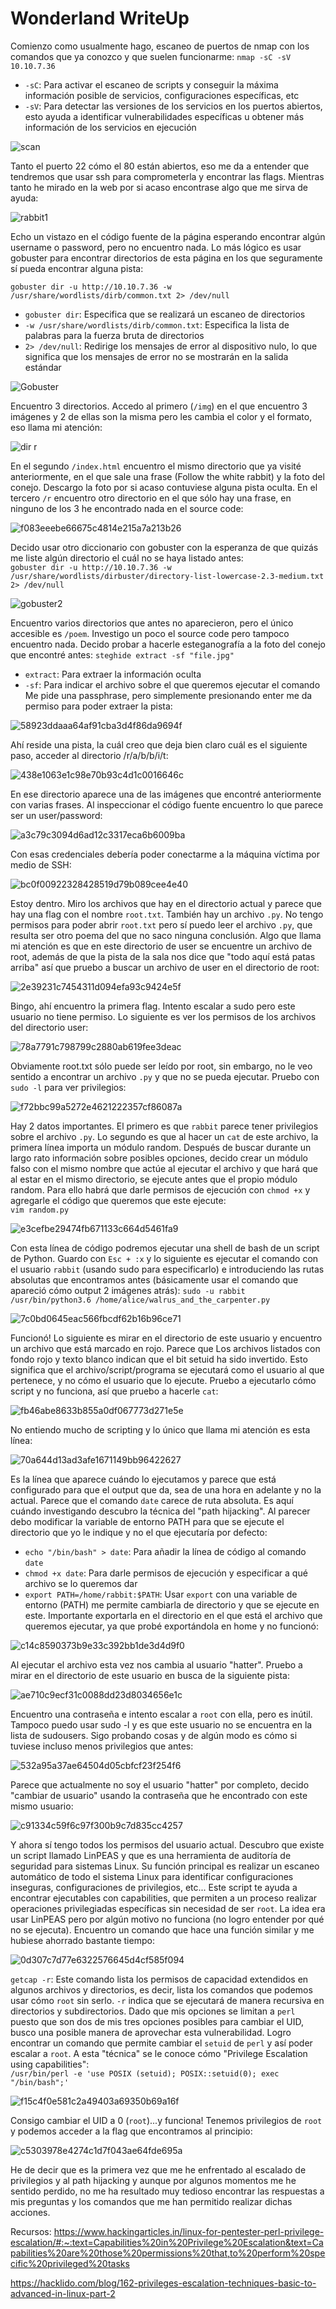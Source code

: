 # Wonderland WriteUp

Comienzo como usualmente hago, escaneo de puertos de nmap con los comandos que ya conozco y que suelen funcionarme:
`nmap -sC -sV 10.10.7.36`
- `-sC`: Para activar el escaneo de scripts y conseguir la máxima información posible de servicios, configuraciones específicas, etc
- `-sV`: Para detectar las versiones de los servicios en los puertos abiertos, esto ayuda a identificar vulnerabilidades específicas u obtener más información de los servicios en ejecución

![scan](https://github.com/Theeraz/theraz.github.io/assets/90190970/99c1cf9e-7c0f-4ee8-abbf-5f46c878c256)

 Tanto el puerto 22 cómo el 80 están abiertos, eso me da a entender que tendremos que usar ssh para comprometerla y encontrar las flags. Mientras tanto he mirado en la web por si acaso encontrase algo que me sirva de ayuda:  

 ![rabbit1](https://github.com/Theeraz/theraz.github.io/assets/90190970/a49f3583-d936-4f6a-9226-56c10537cc02)

Echo un vistazo en el código fuente de la página esperando encontrar algún username o password, pero no encuentro nada. Lo más lógico es usar gobuster para encontrar directorios de esta página en los que seguramente sí pueda encontrar alguna pista:  

 `gobuster dir -u http://10.10.7.36 -w /usr/share/wordlists/dirb/common.txt 2> /dev/null`
 - `gobuster dir`: Especifica que se realizará un escaneo de directorios
 - `-w /usr/share/wordlists/dirb/common.txt`: Especifica la lista de palabras para la fuerza bruta de directorios
 - `2> /dev/null`: Redirige los mensajes de error al dispositivo nulo, lo que significa que los mensajes de error no se mostrarán en la salida estándar

![Gobuster](https://github.com/Theeraz/theraz.github.io/assets/90190970/12515126-cb44-4a60-8f37-2f4582c7d916)  

 Encuentro 3 directorios. Accedo al primero (`/img`) en el que encuentro 3 imágenes y 2 de ellas son la misma pero les cambia el color y el formato, eso llama mi atención:  

 ![dir r](https://github.com/Theeraz/theraz.github.io/assets/90190970/4e9cb0be-00bf-4179-8c21-9374c60302f5)  

En el segundo `/index.html` encuentro el mismo directorio que ya visité anteriormente, en el que sale una frase (Follow the white rabbit) y la foto del conejo. Descargo la foto por si acaso contuviese alguna pista oculta.
En el tercero `/r` encuentro otro directorio en el que sólo hay una frase, en ninguno de los 3 he encontrado nada en el source code:  

![f083eeebe66675c4814e215a7a213b26](https://github.com/Theeraz/theraz.github.io/assets/90190970/73d59fac-aa8b-4b5c-af71-4677913b9d77)  

Decido usar otro diccionario con gobuster con la esperanza de que quizás me liste algún directorio el cuál no se haya listado antes:  
`gobuster dir -u http://10.10.7.36 -w /usr/share/wordlists/dirbuster/directory-list-lowercase-2.3-medium.txt 2> /dev/null`  

![gobuster2](https://github.com/Theeraz/theraz.github.io/assets/90190970/09688e98-57e7-4295-8370-4609bbb7dfd4)

Encuentro varios directorios que antes no aparecieron, pero el único accesible es `/poem`. Investigo un poco el source code pero tampoco encuentro nada. Decido probar a hacerle esteganografía a la foto del conejo que encontré antes:
`steghide extract -sf "file.jpg"`
- `extract`: Para extraer la información oculta
- `-sf`: Para indicar el archivo sobre el que queremos ejecutar el comando
Me pide una passphrase, pero simplemente presionando enter me da permiso para poder extraer la pista:

![58923ddaaa64af91cba3d4f86da9694f](https://github.com/Theeraz/theraz.github.io/assets/90190970/4728b5de-5ac6-49f3-a714-4386b4a4d4c5)  

Ahí reside una pista, la cuál creo que deja bien claro cuál es el siguiente paso, acceder al directorio /r/a/b/b/i/t:  

![438e1063e1c98e70b93c4d1c0016646c](https://github.com/Theeraz/theraz.github.io/assets/90190970/22a970bf-8d85-4ca0-a510-98d5e7595700)  

En ese directorio aparece una de las imágenes que encontré anteriormente con varias frases. Al inspeccionar el código fuente encuentro lo que parece ser un user/password:

![a3c79c3094d6ad12c3317eca6b6009ba](https://github.com/Theeraz/theraz.github.io/assets/90190970/e70404e4-329f-4c65-bfe2-93a4bff2bfca)  

Con esas credenciales debería poder conectarme a la máquina víctima por medio de SSH:  

![bc0f00922328428519d79b089cee4e40](https://github.com/Theeraz/theraz.github.io/assets/90190970/cf9aadfd-84a8-433f-b165-f25cbdaacb3f)

Estoy dentro. Miro los archivos que hay en el directorio actual y parece que hay una flag con el nombre `root.txt`. También hay un archivo `.py`. No tengo permisos para poder abrir `root.txt` pero sí puedo leer el archivo `.py`, que resulta ser otro poema del que no saco ninguna conclusión. Algo que llama mi atención es que en este directorio de user se encuentre un archivo de root, además de que la pista de la sala nos dice que "todo aquí está patas arriba" así que pruebo a buscar un archivo de user en el directorio de root: 

![2e39231c7454311d094efa93c9424e5f](https://github.com/Theeraz/theraz.github.io/assets/90190970/0c54ed1d-26e4-4fcb-a196-effa4e2c55d7)  

Bingo, ahí encuentro la primera flag. Intento escalar a sudo pero este usuario no tiene permiso. Lo siguiente es ver los permisos de los archivos del directorio user:  

![78a7791c798799c2880ab619fee3deac](https://github.com/Theeraz/theraz.github.io/assets/90190970/986c655c-7251-46ec-b184-e9a812607c47)  

Obviamente root.txt sólo puede ser leído por root, sin embargo, no le veo sentido a encontrar un archivo `.py` y que no se pueda ejecutar. Pruebo con `sudo -l` para ver privilegios:  

![f72bbc99a5272e4621222357cf86087a](https://github.com/Theeraz/theraz.github.io/assets/90190970/f6a08795-7041-4895-8b9f-7384d5448308)

Hay 2 datos importantes. El primero es que `rabbit` parece tener privilegios sobre el archivo `.py`. Lo segundo es que al hacer un `cat` de este archivo, la primera línea importa un módulo random. Después de buscar durante un largo rato información sobre posibles opciones, decido crear un módulo falso con el mismo nombre que actúe al ejecutar el archivo y que hará que al estar en el mismo directorio, se ejecute antes que el propio módulo random. Para ello habrá que darle permisos de ejecución con `chmod +x` y agregarle el código que queremos que este ejecute:  
`vim random.py`  

![e3cefbe29474fb671133c664d5461fa9](https://github.com/Theeraz/theraz.github.io/assets/90190970/5a41aaf9-0d6b-4295-9012-21a422867aa5)  

Con esta línea de código podremos ejecutar una shell de bash de un script de Python. Guardo con `Esc + :x` y lo siguiente es ejecutar el comando con el usuario `rabbit` (usando sudo para especificarlo) e introduciendo las rutas absolutas que encontramos antes (básicamente usar el comando que apareció cómo output 2 imágenes atrás):
`sudo -u rabbit /usr/bin/python3.6 /home/alice/walrus_and_the_carpenter.py`  

![7c0bd0645eac566fbcdf62b16b96ce71](https://github.com/Theeraz/theraz.github.io/assets/90190970/dfa6ec16-6720-4f35-ab57-705799f27dd0)

Funcionó! Lo siguiente es mirar en el directorio de este usuario y encuentro un archivo que está marcado en rojo. Parece que Los archivos listados con fondo rojo y texto blanco indican que el bit setuid ha sido invertido. Esto significa que el archivo/script/programa se ejecutará como el usuario al que pertenece, y no cómo el usuario que lo ejecute. Pruebo a ejecutarlo cómo script y no funciona, así que pruebo a hacerle `cat`:  

![fb46abe8633b855a0df067773d271e5e](https://github.com/Theeraz/theraz.github.io/assets/90190970/25d6fee9-8aaf-4824-9bac-1692baaaa85e)  

No entiendo mucho de scripting y lo único que llama mi atención es esta línea:  

![70a644d13ad3afe1671149bb96422627](https://github.com/Theeraz/theraz.github.io/assets/90190970/a3e5d8b2-458d-4325-b553-77331e02ae02)  

Es la línea que aparece cuándo lo ejecutamos y parece que está configurado para que el output que da, sea de una hora en adelante y no la actual. Parece que el comando `date` carece de ruta absoluta. Es aquí cuándo investigando descubro la técnica del "path hijacking". Al parecer debo modificar la variable de entorno PATH para que se ejecute el directorio que yo le indique y no el que ejecutaría por defecto:  
- `echo "/bin/bash" > date`: Para añadir la línea de código al comando `date`  
- `chmod +x date`: Para darle permisos de ejecución y especificar a qué archivo se lo queremos dar  
- `export PATH=/home/rabbit:$PATH`:  Usar `export` con una variable de entorno (PATH) me permite cambiarla de directorio y que se ejecute en este. Importante exportarla en el directorio en el que está el archivo que queremos ejecutar, ya que probé exportándola en home y no funcionó:  

![c14c8590373b9e33c392bb1de3d4d9f0](https://github.com/Theeraz/theraz.github.io/assets/90190970/02664787-6dcc-4a70-a181-b53b6d3e968b)  

Al ejecutar el archivo esta vez nos cambia al usuario "hatter". Pruebo a mirar en el directorio de este usuario en busca de la siguiente pista:  

![ae710c9ecf31c0088dd23d8034656e1c](https://github.com/Theeraz/theraz.github.io/assets/90190970/a58b1171-1143-4b4f-8097-3c570f4c3e1f)  

Encuentro una contraseña e intento escalar a `root` con ella, pero es inútil. Tampoco puedo usar sudo -l y es que este usuario no se encuentra en la lista de sudousers. Sigo probando cosas y de algún modo es cómo si tuviese incluso menos privilegios que antes: 

![532a95a37ae64504d05cbfcf23f254f6](https://github.com/Theeraz/theraz.github.io/assets/90190970/7207ab83-edda-4d8b-9b00-0252b0c55bab)  

Parece que actualmente no soy el usuario "hatter" por completo, decido "cambiar de usuario" usando la contraseña que he encontrado con este mismo usuario:

![c91334c59f6c97f300b9c7d835cc4257](https://github.com/Theeraz/theraz.github.io/assets/90190970/8402f86d-2e7b-4ecf-ba5b-1d4ff454c447)  

Y ahora sí tengo todos los permisos del usuario actual. Descubro que existe un script llamado LinPEAS y que es una herramienta de auditoría de seguridad para sistemas Linux. Su función principal es realizar un escaneo automático de todo el sistema Linux para identificar configuraciones inseguras, configuraciones de privilegios, etc... Este script te ayuda a encontrar ejecutables con capabilities, que permiten a un proceso realizar operaciones privilegiadas específicas sin necesidad de ser `root`. La idea era usar LinPEAS pero por algún motivo no funciona (no logro entender por qué no se ejecuta). Encuentro un comando que hace una función similar y me hubiese ahorrado bastante tiempo:  

![0d307c7d77e6322576645d4cf585f094](https://github.com/Theeraz/theraz.github.io/assets/90190970/bc55092a-898b-472c-8787-a1be417d3197)  

`getcap -r`: Este comando lista los permisos de capacidad extendidos en algunos archivos y directorios, es decir, lista los comandos que podemos usar cómo `root` sin serlo. `-r` indica que se ejecutará de manera recursiva en directorios y subdirectorios. Dado que mis opciones se limitan a `perl` puesto que son dos de mis tres opciones posibles para cambiar el UID, busco una posible manera de aprovechar esta vulnerabilidad.  Logro encontrar un comando que permite cambiar el `setuid` de `perl` y así poder escalar a `root`. A esta "técnica" se le conoce cómo "Privilege Escalation using capabilities":  
`/usr/bin/perl -e 'use POSIX (setuid); POSIX::setuid(0); exec "/bin/bash";'`

![f15c4f0e581c2a49403a69350b69a16f](https://github.com/Theeraz/theraz.github.io/assets/90190970/1df9297d-a4fa-4287-a4aa-a8e0513579f5)

Consigo cambiar el UID a 0 (`root`)...y funciona! Tenemos privilegios de `root` y podemos acceder a la flag que encontramos al principio:  

![c5303978e4274c1d7f043ae64fde695a](https://github.com/Theeraz/theraz.github.io/assets/90190970/7e038f0a-86f1-45f2-af84-c2f6e58cb948)

He de decir que es la primera vez que me he enfrentado al escalado de privilegios y al path hijacking y aunque por algunos momentos me he sentido perdido, no me ha resultado muy tedioso encontrar las respuestas a mis preguntas y los comandos que me han permitido realizar dichas acciones.

Recursos: https://www.hackingarticles.in/linux-for-pentester-perl-privilege-escalation/#:~:text=Capabilities%20in%20Privilege%20Escalation&text=Capabilities%20are%20those%20permissions%20that,to%20perform%20specific%20privileged%20tasks  

https://hacklido.com/blog/162-privileges-escalation-techniques-basic-to-advanced-in-linux-part-2
